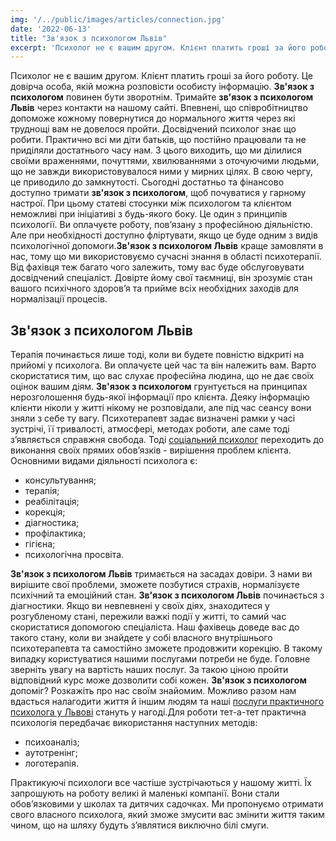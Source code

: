 ```yaml
---
img: '/../public/images/articles/connection.jpg'
date: '2022-06-13'
title: "Зв'язок з психологом Львів"
excerpt: 'Психолог не є вашим другом. Клієнт платить гроші за його роботу. Це довірча особа, якій можна розповісти особисту інформацію. **Зв'язок з психологом** повинен бути зворотнім. Тримайте **зв'язок з психологом Львів** через контакти на нашому сайті. Впевнені, що співробітництво допоможе кожному повернутися до нормального життя через які труднощі вам не довелося пройти. Досвідчений психолог знає що робити. Практично всі ми діти батьків, що постійно працювали та не приділяли достатнього часу нам.'
---
```


Психолог не є вашим другом. Клієнт платить гроші за його роботу. Це довірча особа, якій можна розповісти особисту інформацію. **Зв'язок з психологом** повинен бути зворотнім. Тримайте **зв'язок з психологом Львів** через контакти на нашому сайті. Впевнені, що співробітництво допоможе кожному повернутися до нормального життя через які труднощі вам не довелося пройти. Досвідчений психолог знає що робити. Практично всі ми діти батьків, що постійно працювали та не приділяли достатнього часу нам. З цього виходить, що ми ділилися своїми враженнями, почуттями, хвилюваннями з оточуючими людьми, що не завжди використовувалося ними у мирних цілях. В свою чергу, це приводило до замкнутості. Сьогодні достатньо та фінансово доступно тримати **зв'язок з психологом**, щоб почуватися у гарному настрої. При цьому статеві стосунки між психологом та клієнтом неможливі при ініціативі з будь-якого боку. Це один з принципів психології. Ви оплачуєте роботу, пов’язану з професійною діяльністю. Але при необхідності доступно фліртувати, якщо це буде одним з видів психологічної допомоги.**Зв'язок з психологом Львів** краще замовляти в нас, тому що ми використовуємо сучасні знання в області психотерапії. Від фахівця теж багато чого залежить, тому вас буде обслуговувати досвідчений спеціаліст. Довірте йому свої таємниці, він зрозуміє стан вашого психічного здоров’я та прийме всіх необхідних заходів для нормалізації процесів.

Зв'язок з психологом Львів
--------------------------

Терапія починається лише тоді, коли ви будете повністю відкриті на прийомі у психолога. Ви оплачуєте цей час та він належить вам. Варто скористатися тим, що вас слухає професійна людина, що не дає своїх оцінок вашим діям. **Зв'язок з психологом** грунтується на принципах нерозголошення будь-якої інформації про клієнта. Деяку інформацію клієнти ніколи у житті нікому не розповідали, але під час сеансу вони зняли з себе ту вагу. Психотерапевт задає визначені рамки у часі зустрічі, її тривалості, атмосфері, методах роботи, але саме тоді з’являється справжня свобода. Тоді [соціальний психолог](https://pidgorognuy.com.ua) переходить до виконання своїх прямих обов’язків - вирішення проблем клієнта. Основними видами діяльності психолога є:

*   консультування;
*   терапія;
*   реабілітація;
*   корекція;
*   діагностика;
*   профілактика;
*   гігієна;
*   психологічна просвіта.

**Зв'язок з психологом Львів** тримається на засадах довіри. З нами ви вирішите свої проблеми, зможете позбутися страхів, нормалізуєте психічний та емоційний стан. **Зв'язок з психологом Львів** починається з діагностики. Якщо ви невпевнені у своїх діях, знаходитеся у розгубленому стані, пережили важкі події у житті, то самий час скористатися допомогою спеціаліста. Наш фахівець доведе вас до такого стану, коли ви знайдете у собі власного внутрішнього психотерапевта та самостійно зможете продовжити корекцію. В такому випадку користуватися нашими послугами потреби не буде. Головне зверніть увагу на вартість наших послуг. За такою ціною пройти відповідний курс може дозволити собі кожен. **Зв'язок з психологом** допоміг? Розкажіть про нас своїм знайомим. Можливо разом нам вдасться налагодити життя й іншим людям та наші [послуги практичного психолога у Львові](https://pidgorognuy.com.ua/poslugi/) стануть у нагоді.Для роботи тет-а-тет практична психологія передбачає використання наступних методів:

*   психоаналіз;
*   аутотренінг;
*   логотерапія.

Практикуючі психологи все частіше зустрічаються у нашому житті. Їх запрошують на роботу великі й маленькі компанії. Вони стали обов’язковими у школах та дитячих садочках. Ми пропонуємо отримати свого власного психолога, який зможе змусити вас змінити життя таким чином, що на шляху будуть з’являтися виключно білі смуги.
